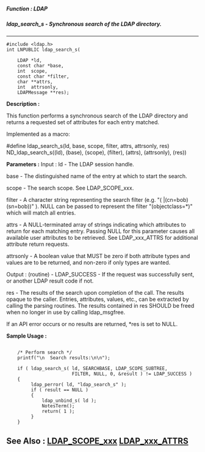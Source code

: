 ##### Function : LDAP
##### ldap_search_s - Synchronous search of the LDAP directory.
---
```
#include <ldap.h>
int LNPUBLIC ldap_search_s(

	LDAP *ld,
	const char *base,
	int  scope,
	const char *filter,
	char **attrs,
	int  attrsonly,
	LDAPMessage **res);
```
**Description :**

This function performs a synchronous search of the LDAP directory and returns a 
requested set of attributes for each entry matched.

Implemented as a macro:

#define ldap_search_s(ld, base, scope, filter, attrs, attrsonly, res) 
ND_ldap_search_s((ld), (base), (scope), (filter), (attrs), (attrsonly), (res))

**Parameters :**
Input :
ld  -  The LDAP session handle.

base  -  The distinguished name of the entry at which to start the search.

scope  -  The search scope.  See LDAP_SCOPE_xxx.

filter  -  A character string representing the search filter (e.g. "( |(cn=bob)(sn=bob))" ).  NULL can be passed to represent the filter "(objectclass=*)" which will match all entries.

attrs  -  A NULL-terminated array of strings indicating which attributes to return for each matching entry.  Passing NULL for this parameter causes all available user attributes to be retrieved.  See LDAP_xxx_ATTRS for additional attribute return requests.

attrsonly  -  A boolean value that MUST be zero if both attribute types and values are to be returned, and non-zero if only types are wanted.

Output :
(routine)  -  LDAP_SUCCESS  - If the request was successfully sent, or another LDAP result code if not.


res  -  The results of the search upon completion of the call.  The results opaque to the caller.  Entries, attributes, values, etc., can be extracted by calling the parsing routines. The results contained in res SHOULD be freed when no longer in use by calling ldap_msgfree.  

If an API error occurs or no results are returned, *res is set to NULL.


**Sample Usage :**
```
   
    /* Perform search */
    printf("\n  Search results:\n\n");

    if ( ldap_search_s( ld, SEARCHBASE, LDAP_SCOPE_SUBTREE,
                        FILTER, NULL, 0, &result ) != LDAP_SUCCESS )
    {
         ldap_perror( ld, "ldap_search_s" );
         if ( result == NULL )
         {
             ldap_unbind_s( ld );
             NotesTerm();
             return( 1 );
         }
    }

```
**See Also :**
[LDAP_SCOPE_xxx](/reference/Symb/LDAP_SCOPE_xxx)
[LDAP_xxx_ATTRS](/reference/Symb/LDAP_xxx_ATTRS)
---
